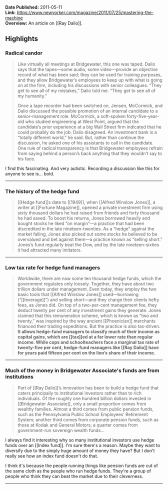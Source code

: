 
**Date Published:** 2011-05-11  
**Link:** https://www.newyorker.com/magazine/2011/07/25/mastering-the-machine  
**Overview:** An article on [[Ray Dalio]].  

## Highlights

### Radical candor

> Like virtually all meetings at Bridgewater, this one was taped. Dalio says that the tapes—some audio, some video—provide an objective record of what has been said; they can be used for training purposes, and they allow Bridgewater’s employees to keep up with what is going on at the firm, including his discussions with senior colleagues. “They get to see all of my mistakes,” Dalio told me. “They get to see all of my humanity.”
> 
> Once a tape recorder had been switched on, Jensen, McCormick, and Dalio discussed the possible promotion of an internal candidate to a senior-management role. McCormick, a soft-spoken forty-five-year-old who studied engineering at West Point, argued that the candidate’s prior experience at a big Wall Street firm indicated that he could probably do the job. Dalio disagreed. An investment bank is a “totally different world,” he said. But, rather than continue the discussion, he asked one of his assistants to call in the candidate. One rule of radical transparency is that Bridgewater employees refrain from saying behind a person’s back anything that they wouldn’t say to his face.

I find this fascinating. And very autistic. Recording a discussion like this for anyone to see is... bold.

***

### The history of the hedge fund

> [[Hedge fund]]s date to [[1949]], when [[Alfred Winslow Jones]], a writer at [[Fortune Magazine]], opened a private investment firm using sixty thousand dollars he had raised from friends and forty thousand he had saved. To boost his returns, Jones borrowed heavily and bought stocks he liked “on margin”—a practice that had been discredited in the late nineteen-twenties. As a “hedge” against the market falling, Jones also picked out some stocks he believed to be overvalued and bet against them—a practice known as “selling short.” Jones’s fund regularly beat the Dow, and by the late nineteen-sixties it had attracted many imitators.

***

### Low tax rate for hedge fund managers

> Worldwide, there are now some ten thousand hedge funds, which the government regulates only loosely. Together, they have about two trillion dollars under management. Even today, they employ the two basic tools that [[Alfred Winslow Jones]] used—borrowing (“[[leverage]]”) and selling short—and they charge their clients hefty fees, as Jones did. On top of a two-per-cent management fee, they deduct twenty per cent of any investment gains they generate. Jones claimed that this remuneration scheme, which is known as “two and twenty,” was inspired by the way ancient [[Phoenician]] merchants financed their trading expeditions. But the practice is also tax-driven. **It allows hedge-fund managers to classify much of their income as capital gains, which are [[tax]]ed at a far lower rate than regular income. While cops and schoolteachers face a marginal tax rate of twenty-five per cent, hedge-fund managers like [[Ray Dalio]] have for years paid fifteen per cent on the lion’s share of their income.**

***

### Much of the money in Bridgewater Associate's funds are from institutions

> Part of [[Ray Dalio]]’s innovation has been to build a hedge fund that caters principally to institutional investors rather than to rich individuals. Of the roughly one hundred billion dollars invested in [[Bridgewater Associate]], only a small proportion comes from wealthy families. Almost a third comes from public pension funds, such as the Pennsylvania Public School Employees’ Retirement System; another third comes from corporate pension funds, such as those at Kodak and General Motors; a quarter comes from government-run sovereign wealth funds...

I always find it interesting why so many institutional investors use hedge funds over an [[Index fund]]. I'm sure there's a reason. Maybe they want to diversify due to the simply huge amount of money they have? But I don't really see how an index fund doesn't do that.

I think it's because the people running things like pension funds are cut of the same cloth as the people who run hedge funds. They're a group of people who think they can beat the market due to their cleverness.

***

